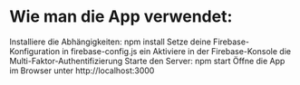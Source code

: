 # Wie man die App verwendet:
Installiere die Abhängigkeiten: npm install
Setze deine Firebase-Konfiguration in firebase-config.js ein
Aktiviere in der Firebase-Konsole die Multi-Faktor-Authentifizierung
Starte den Server: npm start
Öffne die App im Browser unter http://localhost:3000